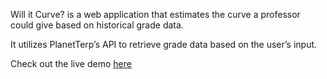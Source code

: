 Will it Curve? is a web application that estimates the curve a professor could give based on historical grade data.

It utilizes PlanetTerp’s API to retrieve grade data based on the user’s input.

Check out the live demo [here](https://www.curve.alexdob.com/)
